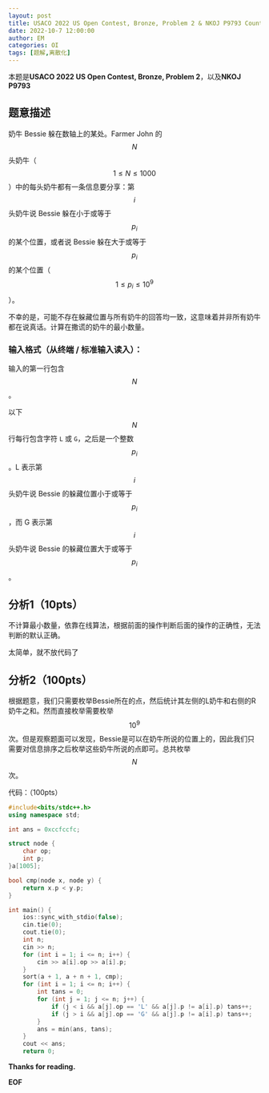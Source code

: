 ```yaml
---
layout: post
title: USACO 2022 US Open Contest, Bronze, Problem 2 & NKOJ P9793 Counting Liars 题解
date: 2022-10-7 12:00:00
author: EM
categories: OI
tags: [题解,离散化]
---
```

本题是**USACO 2022 US Open Contest, Bronze, Problem 2**，以及**NKOJ P9793**

## **题意描述**

奶牛 Bessie 躲在数轴上的某处。Farmer John 的 $$N$$ 头奶牛（$$1\leq N\leq1000$$）中的每头奶牛都有一条信息要分享：第 $$i$$ 头奶牛说 Bessie 躲在小于或等于 $$p_{i}$$ 的某个位置，或者说 Bessie 躲在大于或等于 $$p_{i}$$ 的某个位置（$$1 \leq p_{i} \leq 10^9$$）。

不幸的是，可能不存在躲藏位置与所有奶牛的回答均一致，这意味着并非所有奶牛都在说真话。计算在撒谎的奶牛的最小数量。



### 输入格式（从终端 / 标准输入读入）：

输入的第一行包含 $$N$$。

以下 $$N$$ 行每行包含字符 `L` 或 `G`，之后是一个整数 $$p_{i}$$。L 表示第 $$i$$ 头奶牛说 Bessie 的躲藏位置小于或等于 $$p_{i}$$，而 G 表示第 $$i$$ 头奶牛说 Bessie 的躲藏位置大于或等于 $$p_{i}$$。

## **分析1（10pts）**

不计算最小数量，依靠在线算法，根据前面的操作判断后面的操作的正确性，无法判断的默认正确。

太简单，就不放代码了

## **分析2（100pts）**

根据题意，我们只需要枚举Bessie所在的点，然后统计其左侧的L奶牛和右侧的R奶牛之和。然而直接枚举需要枚举 $$10^9$$ 次。但是观察题面可以发现，Bessie是可以在奶牛所说的位置上的，因此我们只需要对信息排序之后枚举这些奶牛所说的点即可。总共枚举 $$N$$ 次。

代码：（100pts）

```c++
#include<bits/stdc++.h>
using namespace std;

int ans = 0xccfccfc;

struct node {
	char op;
	int p;
}a[1005];

bool cmp(node x, node y) {
	return x.p < y.p;
}

int main() {
	ios::sync_with_stdio(false);
	cin.tie(0);
	cout.tie(0);
	int n;
	cin >> n;
	for (int i = 1; i <= n; i++) {
		cin >> a[i].op >> a[i].p;
	}
	sort(a + 1, a + n + 1, cmp);
	for (int i = 1; i <= n; i++) {
		int tans = 0;
		for (int j = 1; j <= n; j++) {
			if (j < i && a[j].op == 'L' && a[j].p != a[i].p) tans++;
			if (j > i && a[j].op == 'G' && a[j].p != a[i].p) tans++;
		}
		ans = min(ans, tans);
	}
	cout << ans;
	return 0;
```



**Thanks for reading.**

**EOF**

